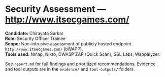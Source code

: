 # Security Assessment — http://www.itsecgames.com/

**Candidate:** Chirayata Sarkar  
**Role:** Security Officer Trainee  
**Scope:** Non-intrusive assessment of publicly hosted endpoint `http://www.itsecgames.com/` (bWAPP).  
**Tools used:** Nmap, Nikto, OWASP ZAP (Quick Scan), SSL Labs, Wappalyzer.

See `report.md` for full findings and prioritized recommendations.
Evidence and tool outputs are in the `evidence/` and `tool-outputs/` folders.
